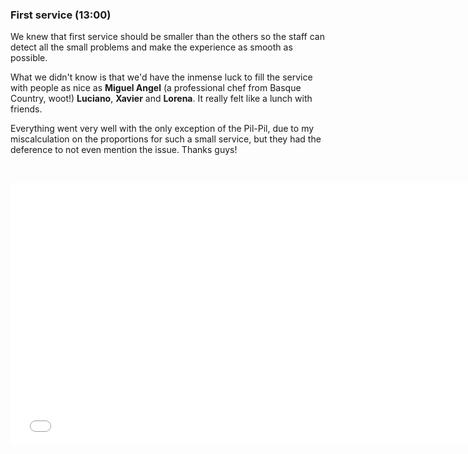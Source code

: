 <section class="main-content default-padding shadow-off">
  <div class="container">
    <div class="row">
      <div class="col-md-4">
        <h3 class="fancy default"><span>First service (13:00)</span></h3>
        <p>
          We knew that first service should be smaller than the others so the staff can detect all the small problems and make the experience as smooth as possible.
        </p>
        <p>
          What we didn't know is that we'd have the inmense luck to fill the service with people as nice as <strong>Miguel Angel</strong> (a professional chef from Basque Country, woot!) <strong>Luciano</strong>, <strong>Xavier</strong> and <strong>Lorena</strong>. It really felt like a lunch with friends.
        </p>
        <p>Everything went very well with the only exception of the Pil-Pil, due to my miscalculation on the proportions for such a small service, but they had the deference to not even mention the issue. Thanks guys!</p>
      </div>
      <div class="blank_divider visible-xs visible-sm" style="height: 30px;"></div>
      <div class="col-md-8">
          <div class="video-builder">
            <div class="videoWrapper">
              <iframe src="//player.vimeo.com/video/80398367?byline=0&amp;portrait=0"
                      width="750" height="421" frameborder="0" webkitallowfullscreen mozallowfullscreen allowfullscreen>
              </iframe>
            </div>
          </div>
      </div>
    </div>
  </div>
</section>